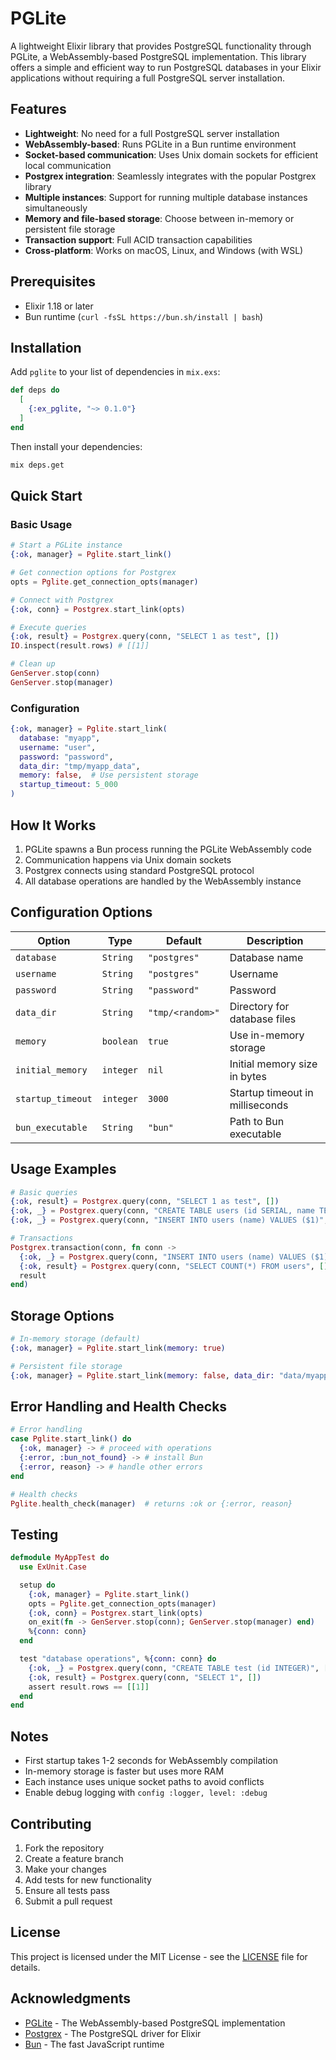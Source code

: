 # PGLite

A lightweight Elixir library that provides PostgreSQL functionality through PGLite, a WebAssembly-based PostgreSQL implementation. This library offers a simple and efficient way to run PostgreSQL databases in your Elixir applications without requiring a full PostgreSQL server installation.

## Features

- **Lightweight**: No need for a full PostgreSQL server installation
- **WebAssembly-based**: Runs PGLite in a Bun runtime environment
- **Socket-based communication**: Uses Unix domain sockets for efficient local communication
- **Postgrex integration**: Seamlessly integrates with the popular Postgrex library
- **Multiple instances**: Support for running multiple database instances simultaneously
- **Memory and file-based storage**: Choose between in-memory or persistent file storage
- **Transaction support**: Full ACID transaction capabilities
- **Cross-platform**: Works on macOS, Linux, and Windows (with WSL)

## Prerequisites

- Elixir 1.18 or later
- Bun runtime (`curl -fsSL https://bun.sh/install | bash`)

## Installation

Add `pglite` to your list of dependencies in `mix.exs`:

```elixir
def deps do
  [
    {:ex_pglite, "~> 0.1.0"}
  ]
end
```

Then install your dependencies:

```bash
mix deps.get
```

## Quick Start

### Basic Usage

```elixir
# Start a PGLite instance
{:ok, manager} = Pglite.start_link()

# Get connection options for Postgrex
opts = Pglite.get_connection_opts(manager)

# Connect with Postgrex
{:ok, conn} = Postgrex.start_link(opts)

# Execute queries
{:ok, result} = Postgrex.query(conn, "SELECT 1 as test", [])
IO.inspect(result.rows) # [[1]]

# Clean up
GenServer.stop(conn)
GenServer.stop(manager)
```

### Configuration

```elixir
{:ok, manager} = Pglite.start_link(
  database: "myapp",
  username: "user",
  password: "password",
  data_dir: "tmp/myapp_data",
  memory: false,  # Use persistent storage
  startup_timeout: 5_000
)
```

## How It Works

1. PGLite spawns a Bun process running the PGLite WebAssembly code
2. Communication happens via Unix domain sockets
3. Postgrex connects using standard PostgreSQL protocol
4. All database operations are handled by the WebAssembly instance

## Configuration Options

| Option | Type | Default | Description |
|--------|------|---------|-------------|
| `database` | `String` | `"postgres"` | Database name |
| `username` | `String` | `"postgres"` | Username |
| `password` | `String` | `"password"` | Password |
| `data_dir` | `String` | `"tmp/<random>"` | Directory for database files |
| `memory` | `boolean` | `true` | Use in-memory storage |
| `initial_memory` | `integer` | `nil` | Initial memory size in bytes |
| `startup_timeout` | `integer` | `3000` | Startup timeout in milliseconds |
| `bun_executable` | `String` | `"bun"` | Path to Bun executable |

## Usage Examples

```elixir
# Basic queries
{:ok, result} = Postgrex.query(conn, "SELECT 1 as test", [])
{:ok, _} = Postgrex.query(conn, "CREATE TABLE users (id SERIAL, name TEXT)", [])
{:ok, _} = Postgrex.query(conn, "INSERT INTO users (name) VALUES ($1)", ["Alice"])

# Transactions
Postgrex.transaction(conn, fn conn ->
  {:ok, _} = Postgrex.query(conn, "INSERT INTO users (name) VALUES ($1)", ["Bob"])
  {:ok, result} = Postgrex.query(conn, "SELECT COUNT(*) FROM users", [])
  result
end)
```

## Storage Options

```elixir
# In-memory storage (default)
{:ok, manager} = Pglite.start_link(memory: true)

# Persistent file storage
{:ok, manager} = Pglite.start_link(memory: false, data_dir: "data/myapp")
```

## Error Handling and Health Checks

```elixir
# Error handling
case Pglite.start_link() do
  {:ok, manager} -> # proceed with operations
  {:error, :bun_not_found} -> # install Bun
  {:error, reason} -> # handle other errors
end

# Health checks
Pglite.health_check(manager)  # returns :ok or {:error, reason}
```

## Testing

```elixir
defmodule MyAppTest do
  use ExUnit.Case

  setup do
    {:ok, manager} = Pglite.start_link()
    opts = Pglite.get_connection_opts(manager)
    {:ok, conn} = Postgrex.start_link(opts)
    on_exit(fn -> GenServer.stop(conn); GenServer.stop(manager) end)
    %{conn: conn}
  end

  test "database operations", %{conn: conn} do
    {:ok, _} = Postgrex.query(conn, "CREATE TABLE test (id INTEGER)", [])
    {:ok, result} = Postgrex.query(conn, "SELECT 1", [])
    assert result.rows == [[1]]
  end
end
```

## Notes

- First startup takes 1-2 seconds for WebAssembly compilation
- In-memory storage is faster but uses more RAM
- Each instance uses unique socket paths to avoid conflicts
- Enable debug logging with `config :logger, level: :debug`

## Contributing

1. Fork the repository
2. Create a feature branch
3. Make your changes
4. Add tests for new functionality
5. Ensure all tests pass
6. Submit a pull request

## License

This project is licensed under the MIT License - see the [LICENSE](LICENSE) file for details.

## Acknowledgments

- [PGLite](https://github.com/electric-sql/pglite) - The WebAssembly-based PostgreSQL implementation
- [Postgrex](https://github.com/elixir-ecto/postgrex) - The PostgreSQL driver for Elixir
- [Bun](https://bun.sh/) - The fast JavaScript runtime

